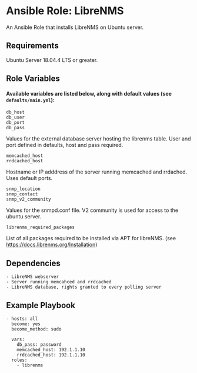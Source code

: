 # Ansible Role: LibreNMS

An Ansible Role that installs LibreNMS on Ubuntu server.

## Requirements

Ubuntu Server 18.04.4 LTS or greater.

## Role Variables
#### Available variables are listed below, along with default values (see `defaults/main.yml`):

    db_host
    db_user
    db_port
    db_pass
Values for the external database server hosting the librenms table. User and port defined in defaults, host and pass required.

    memcached_host
    rrdcached_host
Hostname or IP adddress of the server running memcached and rrdached. Uses default ports.

    snmp_location
    snmp_contact
    snmp_v2_community
Values for the snmpd.conf file. V2 community is used for access to the ubuntu server.

    librenms_required_packages
List of all packages required to be installed via APT for libreNMS. (see https://docs.librenms.org/Installation)


## Dependencies
    - LibreNMS webserver
    - Server running memcahced and rrdcached
    - LibreNMS database, rights granted to every polling server

## Example Playbook

    - hosts: all
      become: yes
      become_method: sudo

      vars:
        db_pass: password
        memcached_host: 192.1.1.10
        rrdcached_host: 192.1.1.10
      roles:
        - librenms